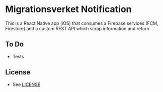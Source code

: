 # Migrationsverket Notification
This is a React Native app (iOS) that consumes a Firebase services (FCM, Firestore) and a custom REST API which scrap information and return.


## To Do
- Tests

## License
- See [LICENSE](/LICENSE)
